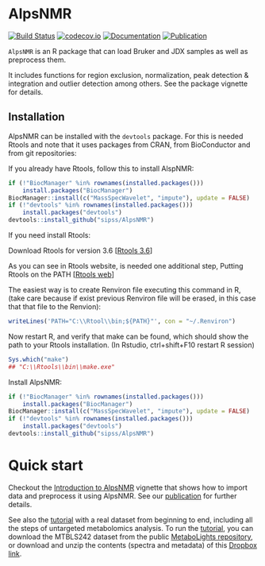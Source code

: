 # AlpsNMR

[![Build Status](https://github.com/sipss/AlpsNMR/workflows/R-CMD-check/badge.svg?branch=master)](https://github.com/sipss/AlpsNMR/actions/) [![codecov.io](https://codecov.io/github/sipss/AlpsNMR/coverage.svg?branch=master)](https://codecov.io/github/sipss/AlpsNMR) [![Documentation](https://img.shields.io/badge/documentation-pkgdown-informational)](https://sipss.github.io/AlpsNMR/)
[![Publication](https://img.shields.io/badge/Bioinformatics-Accepted-success)](https://doi.org/10.1093/bioinformatics/btaa022)

`AlpsNMR` is an R package that can load Bruker and JDX samples as well as
preprocess them.

It includes functions for region exclusion, normalization, peak detection & integration and
outlier detection among others. See the package vignette for details.


## Installation

AlpsNMR can be installed with the `devtools` package. For this is needed Rtools and note that it uses packages from
CRAN, from BioConductor and from git repositories:

If you already have Rtools, follow this to install AlspNMR:

```r
if (!"BiocManager" %in% rownames(installed.packages()))  
    install.packages("BiocManager")  
BiocManager::install(c("MassSpecWavelet", "impute"), update = FALSE)  
if (!"devtools" %in% rownames(installed.packages()))  
    install.packages("devtools")  
devtools::install_github("sipss/AlpsNMR")
```

If you need install Rtools:

Download Rtools for version 3.6
[[Rtools 3.6](https://cran.r-project.org/bin/windows/Rtools/Rtools35.exe)]

As you can see in Rtools website, is needed one additional step, Putting Rtools on the PATH
[[Rtools web](https://cran.r-project.org/bin/windows/Rtools/)]

The easiest way is to create Renviron file executing this command in R, (take care because if exist previous Renviron file will be erased, in this case that that file to the Renvion):

```r
writeLines('PATH="C:\\Rtool\\bin;${PATH}"', con = "~/.Renviron")
```

Now restart R, and verify that make can be found, which should show the path to your Rtools installation. (In Rstudio, ctrl+shift+F10 restart R session)

```r
Sys.which("make")
## "C:\\Rtools\\bin\\make.exe"
```
Install AlpsNMR:

```r
if (!"BiocManager" %in% rownames(installed.packages()))  
    install.packages("BiocManager")  
BiocManager::install(c("MassSpecWavelet", "impute"), update = FALSE)  
if (!"devtools" %in% rownames(installed.packages()))  
    install.packages("devtools")  
devtools::install_github("sipss/AlpsNMR")
```

Quick start
=============

Checkout the [Introduction to AlpsNMR](https://sipss.github.io/AlpsNMR/articles/introduction-to-alpsnmr.html) vignette that shows how to import data and preprocess it using AlpsNMR. See our [publication](https://doi.org/10.1093/bioinformatics/btaa022) for further details.

See also the [tutorial](https://github.com/sipss/AlpsNMR/blob/master/vignettes/tutorial.pdf) with a real dataset from beginning to end, including all the steps of untargeted metabolomics analysis. To run the [tutorial](https://github.com/sipss/AlpsNMR/blob/master/vignettes/tutorial.pdf), you can download the MTBLS242 dataset from the public [MetaboLights repository](https://www.ebi.ac.uk/metabolights/MTBLS242), or download and unzip the contents (spectra and metadata) of this [Dropbox link](https://dl.dropboxusercontent.com/s/0snivrsd7m82yey/MTBLS242.zip?dl=0).